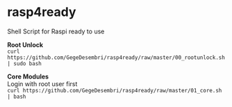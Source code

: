 # rasp4ready
Shell Script for Raspi ready to use  
  
**Root Unlock**  
`curl https://github.com/GegeDesembri/rasp4ready/raw/master/00_rootunlock.sh | sudo bash`  
  
**Core Modules**  
Login with root user first  
`curl https://github.com/GegeDesembri/rasp4ready/raw/master/01_core.sh | bash`  